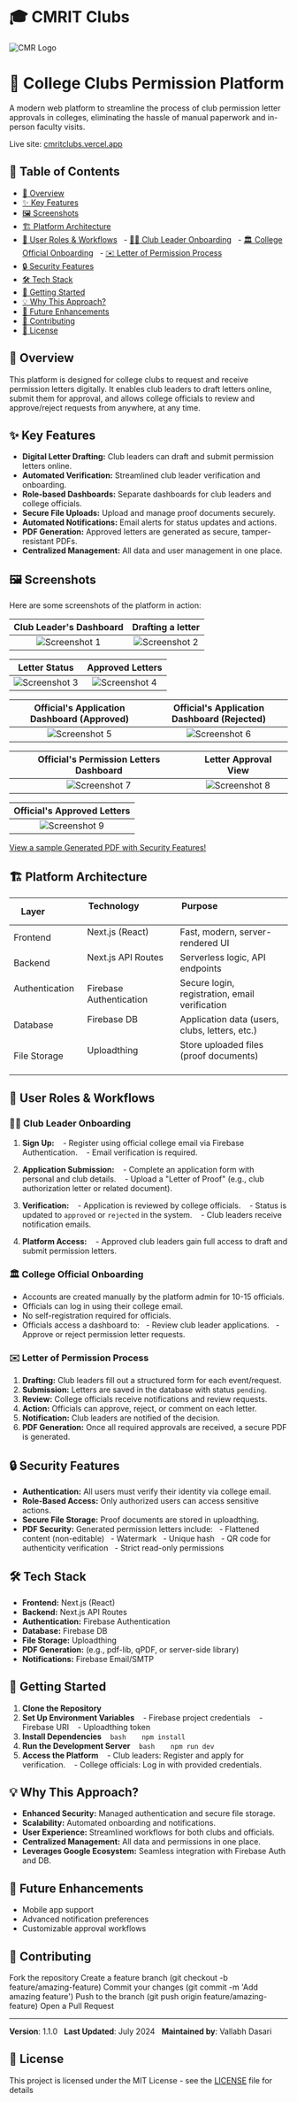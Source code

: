 # 🎓 CMRIT Clubs

![CMR Logo](https://raw.githubusercontent.com/renaissance0ne/cmritclubs/main/cmritclubs/public/logo_small.png)

# 📑 College Clubs Permission Platform 

A modern web platform to streamline the process of club permission letter approvals in colleges, eliminating the hassle of manual paperwork and in-person faculty visits.

Live site: [cmritclubs.vercel.app](https://cmritclubs.vercel.app/)

## 🧭 Table of Contents

- [🧾 Overview](#-overview)
- [✨ Key Features](#-key-features)
- [🖼️ Screenshots](#-screenshots)
- [🏗️ Platform Architecture](#-platform-architecture)
- [👥 User Roles & Workflows](#-user-roles--workflows)
  - [🧑‍💼 Club Leader Onboarding](#-club-leader-onboarding)
  - [🏛️ College Official Onboarding](#-college-official-onboarding)
  - [✉️ Letter of Permission Process](#-letter-of-permission-process)
- [🔒 Security Features](#-security-features)
- [🛠️ Tech Stack](#-tech-stack)
- [🚀 Getting Started](#-getting-started)
- [💡 Why This Approach?](#-why-this-approach)
- [🔮 Future Enhancements](#-future-enhancements)
- [📝 Contributing](#-contributing)
- [📄 License](#-license)

## 🧾 Overview

This platform is designed for college clubs to request and receive permission letters digitally. It enables club leaders to draft letters online, submit them for approval, and allows college officials to review and approve/reject requests from anywhere, at any time.

## ✨ Key Features

- **Digital Letter Drafting:** Club leaders can draft and submit permission letters online.
- **Automated Verification:** Streamlined club leader verification and onboarding.
- **Role-based Dashboards:** Separate dashboards for club leaders and college officials.
- **Secure File Uploads:** Upload and manage proof documents securely.
- **Automated Notifications:** Email alerts for status updates and actions.
- **PDF Generation:** Approved letters are generated as secure, tamper-resistant PDFs.
- **Centralized Management:** All data and user management in one place.

## 🖼️ Screenshots

Here are some screenshots of the platform in action:

| Club Leader's Dashboard | Drafting a letter |
| :---: | :---: |
| ![Screenshot 1](https://raw.githubusercontent.com/renaissance0ne/cmritclubs/main/cmritclubs/public/Screenshots/1.png) | ![Screenshot 2](https://raw.githubusercontent.com/renaissance0ne/cmritclubs/main/cmritclubs/public/Screenshots/2.png) |

| Letter Status | Approved Letters |
| :---: | :---: |
| ![Screenshot 3](https://raw.githubusercontent.com/renaissance0ne/cmritclubs/main/cmritclubs/public/Screenshots/3.png) | ![Screenshot 4](https://raw.githubusercontent.com/renaissance0ne/cmritclubs/main/cmritclubs/public/Screenshots/4.png) |

| Official's Application Dashboard (Approved)| Official's Application Dashboard (Rejected) |
| :---: | :---: |
| ![Screenshot 5](https://raw.githubusercontent.com/renaissance0ne/cmritclubs/main/cmritclubs/public/Screenshots/5.png) | ![Screenshot 6](https://raw.githubusercontent.com/renaissance0ne/cmritclubs/main/cmritclubs/public/Screenshots/6.png) |

| Official's Permission Letters Dashboard | Letter Approval View |
| :---: | :---: |
| ![Screenshot 7](https://raw.githubusercontent.com/renaissance0ne/cmritclubs/main/cmritclubs/public/Screenshots/7.png) | ![Screenshot 8](https://raw.githubusercontent.com/renaissance0ne/cmritclubs/main/cmritclubs/public/Screenshots/8.png) |

| Official's Approved Letters |
| :---: |
| ![Screenshot 9](https://raw.githubusercontent.com/renaissance0ne/cmritclubs/main/cmritclubs/public/Screenshots/9.png) |

[View a sample Generated PDF with Security Features!](https://owj6bumfwr.ufs.sh/f/k9dv9Wf5NdQHfHNldkwoFpZIRiYMgdN8CrqEOy0Q67TzVabn)

## 🏗️ Platform Architecture

| Layer            | Technology                       | Purpose                                           |
|------------------|----------------------------------|---------------------------------------------------|
| Frontend         | Next.js (React)                  | Fast, modern, server-rendered UI                  |
| Backend          | Next.js API Routes               | Serverless logic, API endpoints                   |
| Authentication   | Firebase Authentication          | Secure login, registration, email verification    |
| Database         | Firebase DB                      | Application data (users, clubs, letters, etc.)    |
| File Storage     | Uploadthing                      | Store uploaded files (proof documents)            |

## 👥 User Roles & Workflows

### 🧑‍💼 Club Leader Onboarding

1. **Sign Up:**
   - Register using official college email via Firebase Authentication.
   - Email verification is required.

2. **Application Submission:**
   - Complete an application form with personal and club details.
   - Upload a "Letter of Proof" (e.g., club authorization letter or related document).

3. **Verification:**
   - Application is reviewed by college officials.
   - Status is updated to `approved` or `rejected` in the system.
   - Club leaders receive notification emails.

4. **Platform Access:**
   - Approved club leaders gain full access to draft and submit permission letters.

### 🏛️ College Official Onboarding

- Accounts are created manually by the platform admin for 10-15 officials.
- Officials can log in using their college email.
- No self-registration required for officials.
- Officials access a dashboard to:
  - Review club leader applications.
  - Approve or reject permission letter requests.

### ✉️ Letter of Permission Process

1. **Drafting:** Club leaders fill out a structured form for each event/request.
2. **Submission:** Letters are saved in the database with status `pending`.
3. **Review:** College officials receive notifications and review requests.
4. **Action:** Officials can approve, reject, or comment on each letter.
5. **Notification:** Club leaders are notified of the decision.
6. **PDF Generation:** Once all required approvals are received, a secure PDF is generated.

## 🔒 Security Features

- **Authentication:** All users must verify their identity via college email.
- **Role-Based Access:** Only authorized users can access sensitive actions.
- **Secure File Storage:** Proof documents are stored in uploadthing.
- **PDF Security:** Generated permission letters include:
  - Flattened content (non-editable)
  - Watermark
  - Unique hash
  - QR code for authenticity verification
  - Strict read-only permissions

## 🛠️ Tech Stack

- **Frontend:** Next.js (React)
- **Backend:** Next.js API Routes
- **Authentication:** Firebase Authentication
- **Database:** Firebase DB
- **File Storage:** Uploadthing
- **PDF Generation:** (e.g., pdf-lib, qPDF, or server-side library)
- **Notifications:** Firebase Email/SMTP

## 🚀 Getting Started

1. **Clone the Repository**
2. **Set Up Environment Variables**
   - Firebase project credentials
   - Firebase URI
   - Uploadthing token
3. **Install Dependencies**
   ```bash
   npm install
   ```
4. **Run the Development Server**
   ```bash
   npm run dev
   ```
5. **Access the Platform**
   - Club leaders: Register and apply for verification.
   - College officials: Log in with provided credentials.

## 💡 Why This Approach?

- **Enhanced Security:** Managed authentication and secure file storage.
- **Scalability:** Automated onboarding and notifications.
- **User Experience:** Streamlined workflows for both clubs and officials.
- **Centralized Management:** All data and permissions in one place.
- **Leverages Google Ecosystem:** Seamless integration with Firebase Auth and DB.

## 🔮 Future Enhancements

- Mobile app support
- Advanced notification preferences
- Customizable approval workflows

## 📝 Contributing

Fork the repository
Create a feature branch (git checkout -b feature/amazing-feature)
Commit your changes (git commit -m 'Add amazing feature')
Push to the branch (git push origin feature/amazing-feature)
Open a Pull Request

---

**Version**: 1.1.0  
**Last Updated**: July 2024  
**Maintained by**: Vallabh Dasari

## 📄 License

This project is licensed under the MIT License - see the [LICENSE](LICENSE) file for details
